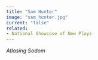 ```yaml
---
title: "Sam Hunter"
image: "sam_hunter.jpg"
current: "false"
related:
- National Showcase of New Plays
---
```


*Atlasing Sodom*

